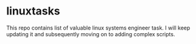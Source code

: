 # linuxtasks
This repo contains list of valuable linux systems engineer task.
I will keep updating it and subsequently moving on to adding complex scripts.